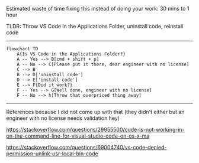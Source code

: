Estimated waste of time fixing this instead of doing your work: 30 mins to 1 hour

TLDR: Throw VS Code in the Applications Folder, uninstall code, reinstall code

---

```mermaid
flowchart TD
    A{Is VS Code in the Applications Folder?}
    A -- Yes --> B[cmd + shift + p]
    A -- No --> C[Please put it there, dear engineer with no license]
    C --> B
    B --> D['uninstall code']
    D --> E['install code']
    E --> F{Did it work?}
    F -- Yes --> G[Well done, engineer with no license]
    F -- No --> h[Throw that overpriced thing away]
```

---


  References because I did not come up with that (they didn't either but an engineer with no license needs validation hey)
  
  https://stackoverflow.com/questions/29955500/code-is-not-working-in-on-the-command-line-for-visual-studio-code-on-os-x-ma

  https://stackoverflow.com/questions/69004740/vs-code-denied-permission-unlink-usr-local-bin-code
